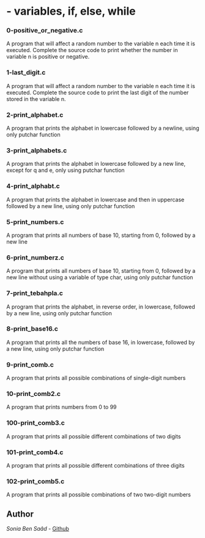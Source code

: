 # - variables, if, else, while
### 0-positive_or_negative.c
A program that will affect a random number to the variable n each time it is executed. Complete the source code to print whether the number in variable n is positive or negative.
### 1-last_digit.c
A program that will affect a random number to the variable n each time it is executed. Complete the source code to print the last digit of the number stored in the variable n.
### 2-print_alphabet.c
A program that prints the alphabet in lowercase followed by a newline, using only putchar function
### 3-print_alphabets.c
A program that prints the alphabet in lowercase followed by a new line, except for q and e, only using putchar function
### 4-print_alphabt.c
A program that prints the alphabet in lowercase and then in uppercase followed by a new line, using only putchar function
### 5-print_numbers.c
A program that prints all numbers of base 10, starting from 0, followed by a new line
### 6-print_numberz.c
A program that prints all numbers of base 10, starting from 0, followed by a new line without using a variable of type char, using only putchar function
### 7-print_tebahpla.c
A program that prints the alphabet, in reverse order, in lowercase, followed by a new line, using only putchar function
### 8-print_base16.c
A program that prints all the numbers of base 16, in lowercase, followed by a new line, using only putchar function
### 9-print_comb.c
A program that prints all possible combinations of single-digit numbers
### 10-print_comb2.c
A program that prints numbers from 0 to 99
### 100-print_comb3.c
A program that prints all possible different combinations of two digits
### 101-print_comb4.c
A program that prints all possible different combinations of three digits
### 102-print_comb5.c
A program that prints all possible combinations of two two-digit numbers
## Author
*Sonia Ben Saâd* - [Github](https://github.com/Soniabensaad)
